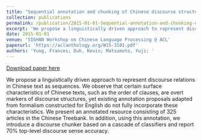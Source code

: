 ```yaml
---
title: "Sequential annotation and chunking of Chinese discourse structure"
collection: publications
permalink: /publication/2015-01-01-Sequential-annotation-and-chunking-of-chinese
excerpt: 'We propose a linguistically driven approach to represent discourse relations in Chinese text as sequences. We observe that certain surface characteristics of Chinese texts, such as the order of clauses, are overt markers of discourse structures, yet existing annotation proposals adapted from formalism constructed for English do not fully incorporate these characteristics. We present an annotated resource consisting of 325 articles in the Chinese Treebank. In addition, using this annotation, we introduce a discourse chunker based on a cascade of classifiers and report 70% top-level discourse sense accuracy.'
date: 2015-01-01
venue: 'SIGHAN Workshop on Chinese Language Processing @ ACL'
paperurl: 'https://aclanthology.org/W15-3101.pdf'
authors: 'Yung, Frances; Duh, Kevin; Matsumoto, Yuji; '
---
```


<a href='https://aclanthology.org/W15-3101.pdf'>Download paper here</a>

We propose a linguistically driven approach to represent discourse relations in Chinese text as sequences. We observe that certain surface characteristics of Chinese texts, such as the order of clauses, are overt markers of discourse structures, yet existing annotation proposals adapted from formalism constructed for English do not fully incorporate these characteristics. We present an annotated resource consisting of 325 articles in the Chinese Treebank. In addition, using this annotation, we introduce a discourse chunker based on a cascade of classifiers and report 70% top-level discourse sense accuracy.
